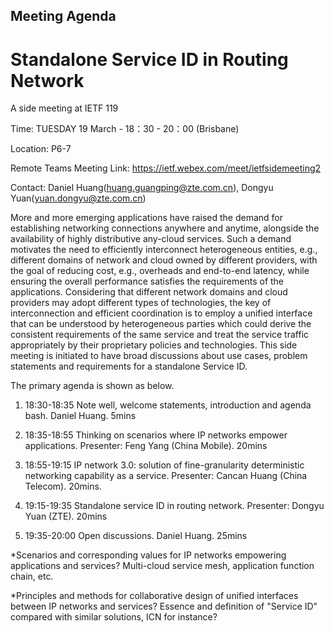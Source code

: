 ## Meeting Agenda

# Standalone Service ID in Routing Network

A side meeting at IETF 119

Time: TUESDAY 19 March - 18：30 - 20：00 (Brisbane)

Location: P6-7

Remote Teams Meeting Link: https://ietf.webex.com/meet/ietfsidemeeting2

Contact: Daniel Huang(huang.guangping@zte.com.cn), Dongyu Yuan(yuan.dongyu@zte.com.cn)

More and more emerging applications have raised the demand for establishing networking connections anywhere and anytime, alongside 
the availability of highly distributive any-cloud services. Such a demand motivates the need to efficiently interconnect heterogeneous 
entities, e.g., different domains of network and cloud owned by different providers, with the goal of reducing cost, e.g., overheads 
and end-to-end latency, while ensuring the overall performance satisfies the requirements of the applications. Considering that 
different network domains and cloud providers may adopt different types of technologies, the key of interconnection and efficient 
coordination is to employ a unified interface that can be understood by heterogeneous parties which could derive the consistent 
requirements of the same service and treat the service traffic appropriately by their proprietary policies and technologies. 
This side meeting is initiated to have broad discussions about use cases, problem statements and requirements for a standalone Service ID.

The primary agenda is shown as below.

1. 18:30-18:35 Note well, welcome statements, introduction and agenda bash. Daniel Huang. 5mins

2. 18:35-18:55 Thinking on scenarios where IP networks empower applications. Presenter: Feng Yang (China Mobile). 20mins

3. 18:55-19:15 IP network 3.0: solution of fine-granularity deterministic networking capability as a service. Presenter:  Cancan Huang (China Telecom). 20mins.

4. 19:15-19:35 Standalone service ID in routing network. Presenter: Dongyu Yuan (ZTE). 20mins

5. 19:35-20:00 Open discussions. Daniel Huang. 25mins

*Scenarios and corresponding values for IP networks empowering applications and services? Multi-cloud service mesh, application function chain, etc.

*Principles and methods for collaborative design of unified interfaces between IP networks and services? Essence and definition of "Service ID" compared with similar solutions, ICN for instance?
